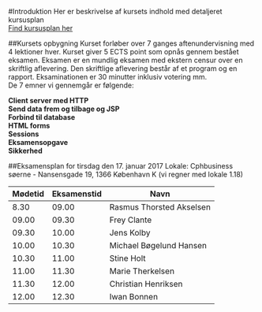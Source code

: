 #Introduktion
Her er beskrivelse af kursets indhold med detaljeret kursusplan  
[Find kursusplan her](https://docs.google.com/a/webtrade.dk/spreadsheets/d/1HaL8F5bO2aDrxJhPGSrKgblHOZPiGdJEMieA01WnKMA/edit?usp=sharing)

##Kursets opbygning
Kurset forløber over 7 ganges aftenundervisning med 4 lektioner hver. Kurset giver 5 ECTS point som opnås gennem bestået eksamen.
Eksamen er en mundlig eksamen med ekstern censur over en skriftlig aflevering. Den skriftlige aflevering består af et program og en rapport. Eksaminationen er 30 minutter inklusiv votering mm.  
De 7 emner vi gennemgår er følgende:

**Client server med HTTP  
Send data frem og tilbage og JSP  
Forbind til database  
HTML forms  
Sessions  
Eksamensopgave  
Sikkerhed**  

##Eksamensplan for tirsdag den 17. januar 2017
Lokale: Cphbusiness søerne - Nansensgade 19, 1366 København K (vi regner med lokale 1.18)

Mødetid | Eksamenstid | Navn
---|---|---
8.30 |09.00|Rasmus Thorsted Akselsen
09.00|09.30|Frey Clante
09.30|10.00|Jens Kolby
10.00|10.30|Michael Bøgelund Hansen
10.30|11.00|Stine Holt
11.00|11.30|Marie Therkelsen
11.30|12.00|Christian Henriksen
12.00|12.30|Iwan Bonnen


